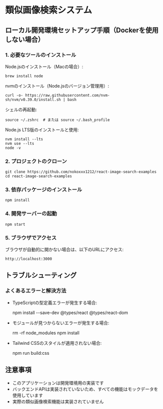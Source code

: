 # 類似画像検索システム

## ローカル開発環境セットアップ手順（Dockerを使用しない場合）

### 1. 必要なツールのインストール

Node.jsのインストール（Macの場合）:

    brew install node

nvmのインストール（Node.jsのバージョン管理用）:

    curl -o- https://raw.githubusercontent.com/nvm-sh/nvm/v0.39.0/install.sh | bash

シェルの再起動:

    source ~/.zshrc  # または source ~/.bash_profile

Node.js LTS版のインストールと使用:

    nvm install --lts
    nvm use --lts
    node -v

### 2. プロジェクトのクローン

    git clone https://github.com/nokoxxx1212/react-image-search-examples
    cd react-image-search-examples

### 3. 依存パッケージのインストール

    npm install

### 4. 開発サーバーの起動

    npm start

### 5. ブラウザでアクセス

ブラウザが自動的に開かない場合は、以下のURLにアクセス:

    http://localhost:3000

## トラブルシューティング

### よくあるエラーと解決方法

* TypeScriptの型定義エラーが発生する場合:

    npm install --save-dev @types/react @types/react-dom

* モジュールが見つからないエラーが発生する場合:

    rm -rf node_modules
    npm install

* Tailwind CSSのスタイルが適用されない場合:

    npm run build:css

## 注意事項
- このアプリケーションは開発環境用の実装です
- バックエンドAPIは実装されていないため、すべての機能はモックデータを使用しています
- 実際の類似画像検索機能は実装されていません